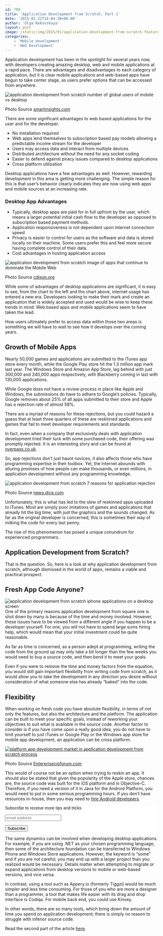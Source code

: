 ```yaml
---
id: 708
title: 'Application Development from Scratch, Part 1'
date: '2015-01-22T14:04:30+08:00'
author: 'Olga Rekovskaya'
layout: post
image: /static/img/2015/01/application-development-from-scratch-featured-image.jpg
categories:
    - 'Mobile development'
    - 'Web Development'
---
```


Application development has been in the spotlight for several years now, with developers creating amazing desktop, web and mobile applications at a rapid pace. There are advantages and disadvantages to each category of application, but it is clear mobile applications and web-based apps have begun to take center stage, as users prefer options that can be accessed from anywhere.

![application development from scratch number of global users of mobile vs desktop](/static/img/2015/01/Mobile-stats-vs-desktop-users-global-550x405.png)

Photo Source [smartinsights.com](http://www.smartinsights.com/mobile-marketing/mobile-marketing-analytics/mobile-marketing-statistics/)

There are some significant advantages to web based applications for the user and for the developer.

- No installation required
- Web apps lend themselves to subscription based pay models allowing a predictable income stream for the developer
- Users may access data and interact from multiple devices
- Distributed architecture without the need for any socket coding
- Easier to defend against piracy issues compared to desktop applications
- Cross platform utilization

Desktop applications have a few advantages as well. However, rewarding development in this area is getting more challenging. The simple reason for this is that user’s behavior clearly indicates they are now using web apps and mobile sources at an increasing rate.

### Desktop App Advantages

- Typically, desktop apps are paid for in full upfront by the user, which means a larger potential initial cash flow to the developer as opposed to subscription based payment methods.
- Application responsiveness is not dependent upon internet connection speed
- Privacy is easier to control for users as the software and data is stored locally on their machine. Some users prefer this and feel more secure having complete control of their data.
- Cost advantages in hosting application access

![application development from scratch image of apps that continue to dominate the Mobile Web](/static/img/2015/01/apps_dominate_hires-resized-600.png "application development from scratch image of apps that continue to dominate the Mobile Web")

Photo Source [cdixon.org](http://cdixon.org/2014/04/07/the-decline-of-the-mobile-web/)

While some of advantages of desktop applications are significant, it is easy to see, from the chart to the left and the chart above, internet usage has entered a new era. Developers looking to make their mark and create an application that is widely accepted and used would be wise to keep these trends in mind. Web based apps and mobile applications seem to have taken the lead.

How users ultimately prefer to access data within those two areas is something we will have to wait to see how it develops over the coming years.

## Growth of Mobile Apps

Nearly 50,000 games and applications are submitted to the iTunes app store every month, while the Google Play store hit the 1.3 million app mark last year. The Windows Store and Amazon App Store, lag behind with just 300,000 and 240,000 apps respectively, with Blackberry coming in last with 130,000 applications.

While Google does not have a review process in place like Apple and Windows, the submissions do have to adhere to Google’s policies. Typically, Google removes about 25% of all apps submitted to their store and Apple has a rejection rate of almost 58%.

There are a myriad of reasons for these rejections, but you could hazard a guess that at least three quarters of these are reskinned applications and games that fail to meet developer requirements and standards.

In fact, even when a company that exclusively deals with application development tried their luck with some purchased code, their offering was promptly rejected. It is an interesting story and can be found at [overpass.co.uk](http://www.overpass.co.uk/failed-experiment-app-reskinning-minute-overpass/).

So, app rejections don’t just haunt novices, it also affects those who have programming expertise in their toolbox. Yet, the internet abounds with alluring promises of how people can make thousands, or even millions, in application development without any programming knowledge.

![application development from scratch 7 reasons for application rejection](/static/img/2015/01/application-development-from-scratch-reasons-for-app-rejection.png)

Photo Source [news.dice.com](http://news.dice.com/2014/10/27/apple-rejected-ios-app/)

Unfortunately, this is what has led to the slew of reskinned apps uploaded to iTunes. Most are simply poor imitations of games and applications that already hit the big time, with just the graphics and the sounds changed. As far as the original developer is concerned, this is sometimes their way of milking the code for every last penny.

The rise of this phenomenon has posed a unique conundrum for experienced programmers.

## Application Development from Scratch?

That is the question. So, here is a look at why application development from scratch, although dismissed in the world of apps, remains a viable and practical prospect.

## Fresh App Code Anyone?

![application development from scratch iphone applications on a desktop screen](/static/img/2015/01/application-development-from-scratch-iphone-apps.jpg)One of the primary reasons application development from square one is shot down by many is because of the time and money involved. However, these issues have to be viewed from a different angle if you happen to be a developer yourself. For one, you will not have to spend large sums hiring help, which would mean that your initial investment could be quite reasonable.

As far as time is concerned, as a person adept at programming, writing the code from the ground up may only take a bit longer than the few weeks you would need to buy a source code, and then bend it to meet your goals.

Even if you were to remove the time and money factors from the equation, you would still gain important flexibility from writing code from scratch, as it would allow you to take the development in any direction you desire without consideration of what someone else has already “baked” into the code.

## Flexibility

When working on fresh code you have absolute flexibility, in terms of not only the features, but also the architecture and the platform. The application can be built to meet your specific goals, instead of reworking your objectives to suit what is available in the source code. Another factor to consider is if you have come upon a really good idea, you do not have to limit yourself to just iTunes or Google Play or the Windows app store for mobile app development, an application can be cross platform.

[![platform app development market in application development from scratch process](/static/img/2015/01/platform-app-development-market.jpg)](/static/img/2015/01/platform-app-development-market.jpg)

Photo Source [Enterprisecioforum.com](http://www.enterprisecioforum.com/en/blogs/kaushalshah/rise-cross-platform-app-development-mark)

This would of course not be an option when trying to reskin an app. It should also be stated that given the popularity of the Apple store, chances are, the source code was built for the iOS platform and in Objective-C. Therefore, if you need a version of it in Java for the Android Platform, you would need to put in some serious programming hours. If you don’t have resources in-house, then you may need to [hire Android developers](https://www.devteam.space/hire-android-developers/).

<style type="text/css">
	#mc_embed_signup{background:#fff; clear:left; font:14px Helvetica,Arial,sans-serif; }<br />
	/* Add your own MailChimp form style overrides in your site stylesheet or in this style block.<br />
	   We recommend moving this block and the preceding CSS link to the HEAD of your HTML file. */<br />
</style><div id="mc_embed_signup"><form action="//issart.us8.list-manage.com/subscribe/post?u=27b4bef1d5ce0a19dc5a471f5&id=9fce49f49e" class="validate" id="mc-embedded-subscribe-form" method="post" name="mc-embedded-subscribe-form" novalidate="" target="_blank"><div id="mc_embed_signup_scroll"><label for="mce-EMAIL">Subscribe to receive more tips and tricks</label>  
<input class="email" id="mce-EMAIL" name="EMAIL" placeholder="email address" required="" type="email" value=""></input>  
<div style="position: absolute; left: -5000px;"><input name="b_27b4bef1d5ce0a19dc5a471f5_9fce49f49e" tabindex="-1" type="text" value=""></input></div><div class="clear"><input class="button" id="mc-embedded-subscribe" name="subscribe" type="submit" value="Subscribe"></input></div></div></form></div>The same dynamics can be involved when developing desktop applications. For example, if you are using .NET as your chosen programming language, then some of the architecture foundation can be transferred to Windows Phone and Windows Store applications. However, the keyword is “some” and if you are not careful, you may end up with a larger project than you realized would be necessary. Details matter when attempting to migrate or expand applications from desktop versions to mobile or web-based versions, and vice versa.

In contrast, using a tool such as Appery.io (formerly Tiggzi) would be much simpler and less time consuming. For those of you who are more a designer than a programmer, a tool that makes life easier with its drag and drop interface is Codiqa. For mobile back end, you could use Kinvey.

In other words, there are so many tools, which bring down the amount of time you spend on application development; there is simply no reason to struggle with inferior source code.

Read the second part of the article [here](http://www.issart.com/blog/reskinning-tweaking-code-application-development-part-2/).
